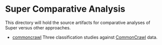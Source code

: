 # Super Comparative Analysis

This directory will hold the source artifacts for comparative analyses
of Super versus other approaches.

- [commoncrawl](commoncrawl) Three classification studies against
  [CommonCrawl](https://commoncrawl.org) data.
